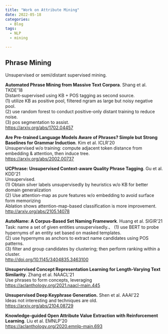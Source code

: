 ```yaml
---
title: "Work on Attribute Mining"
date: 2022-05-18
categories:
  - Blog
tags:
  - NLP
  - mining

---
```


## Phrase Mining

Unsupervised or semi/distant supervised mining.

**Automated Phrase Mining from Massive Text Corpora**. Shang et al. TKDE'18\
Distant-supervised using KB + POS tagging as second source.\
(1) utilize KB as positive pool, filtered ngram as large but noisy negative pool.\
(2) use random forest to conduct positive-only distant training to reduce noise.\
(3) pos segmentation to assist.\
<https://arxiv.org/abs/1702.04457>

**Are Pre-trained Language Models Aware of Phrases? Simple but Strong Baselines for Grammar Induction**. Kim et al. ICLR'20\
Unsupervised w/o training: compute adjacent token distance from embedding & attention, then induce tree.\
<https://arxiv.org/abs/2002.00737>

**UCPhrase: Unsupervised Context-aware Quality Phrase Tagging**. Gu et al. KDD'21\
Unsupervised.\
(1) Obtain silver labels unsupervisedly by heuristics w/o KB for better domain generalization\
(2) Use attention-map as pure features w/o embedding to avoid surface form memorizing\
Ablation shows attention-map-based classification is more improvement.\
<http://arxiv.org/abs/2105.14078>

**AutoName: A Corpus-Based Set Naming Framework**. Huang et al. SIGIR'21\
Task: name a set of given entities unsupervisedly.、
(1) use BERT to probe hypernyms of an entity set based on masked templates.\
(2) use hypernyms as anchors to extract name candidates using POS patterns.\
(3) filter and group candidates by clustering; then perform ranking within a cluster.\
<http://doi.org/10.1145/3404835.3463100>

**Unsupervised Concept Representation Learning for Length-Varying Text Similarity**. Zhang et al. NAACL'21\
Use phrases to form concepts, leveraging 
<https://aclanthology.org/2021.naacl-main.445>

**Unsupervised Deep Keyphrase Generation.** Shen et al. AAAI'22\
Ideas not interesting and techniques are old.\
<https://arxiv.org/abs/2104.08729>

**Knowledge-guided Open Attribute Value Extraction with Reinforcement Learning**. Liu et al. EMNLP'20\
<https://aclanthology.org/2020.emnlp-main.693>
